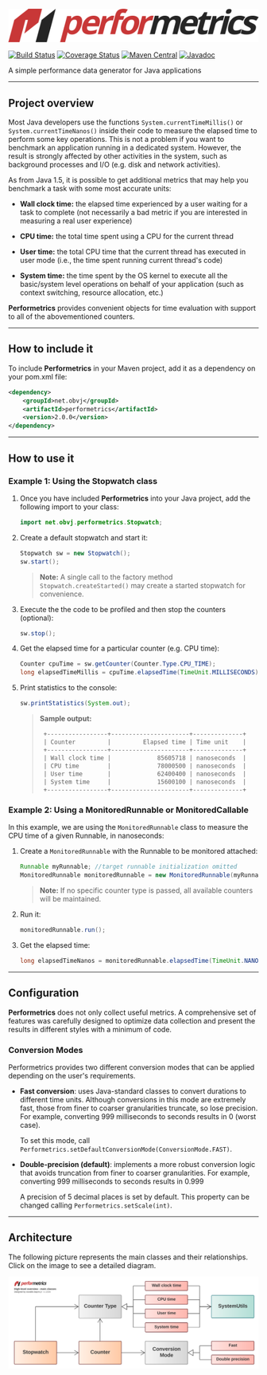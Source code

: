 ![Performetrics logo](resources/performetrics_logo.svg)

[![Build Status](https://travis-ci.org/oswaldobapvicjr/performetrics.svg?branch=master)](https://travis-ci.org/oswaldobapvicjr/performetrics)
[![Coverage Status](https://coveralls.io/repos/github/oswaldobapvicjr/performetrics/badge.svg?branch=master)](https://coveralls.io/github/oswaldobapvicjr/performetrics?branch=master)
[![Maven Central](https://maven-badges.herokuapp.com/maven-central/net.obvj/performetrics/badge.svg)](https://maven-badges.herokuapp.com/maven-central/net.obvj/performetrics)
[![Javadoc](https://javadoc.io/badge2/net.obvj/performetrics/javadoc.svg)](https://javadoc.io/doc/net.obvj/performetrics)

A simple performance data generator for Java applications

---

## Project overview

Most Java developers use the functions `System.currentTimeMillis()` or `System.currentTimeNanos()` inside their code to measure the elapsed time to perform some key operations. This is not a problem if you want to benchmark an application running in a dedicated system. However, the result is strongly affected by other activities in the system, such as background processes and I/O (e.g. disk and network activities).

As from Java 1.5, it is possible to get additional metrics that may help you benchmark a task with some most accurate units:

- **Wall clock time:** the elapsed time experienced by a user waiting for a task to complete (not necessarily a bad metric if you are interested in measuring a real user experience)

- **CPU time:** the total time spent using a CPU for the current thread

- **User time:** the total CPU time that the current thread has executed in user mode (i.e., the time spent running current thread's  code)

- **System time:** the time spent by the OS kernel to execute all the basic/system level operations on behalf of your application (such as context switching, resource allocation, etc.)

**Performetrics** provides convenient objects for time evaluation with support to all of the abovementioned counters.

---

## How to include it

To include **Performetrics** in your Maven project, add it as a dependency on your pom.xml file:

```xml
<dependency>
    <groupId>net.obvj</groupId>
    <artifactId>performetrics</artifactId>
    <version>2.0.0</version>
</dependency>
```

---

## How to use it

### Example 1: Using the Stopwatch class

1. Once you have included **Performetrics** into your Java project, add the following import to your class:

    ```java
    import net.obvj.performetrics.Stopwatch;
    ```

2. Create a default stopwatch and start it:

    ```java
    Stopwatch sw = new Stopwatch();
    sw.start();
    ```

    > **Note:** A single call to the factory method `Stopwatch.createStarted()` may create a started stopwatch for convenience.

3. Execute the the code to be profiled and then stop the counters (optional): 

    ```java
    sw.stop();
    ```

4. Get the elapsed time for a particular counter (e.g. CPU time):

    ```java
    Counter cpuTime = sw.getCounter(Counter.Type.CPU_TIME);
    long elapsedTimeMillis = cpuTime.elapsedTime(TimeUnit.MILLISECONDS);
    ```

5. Print statistics to the console:

    ```java
    sw.printStatistics(System.out);
    ```

    > **Sample output:**
    >
    > ````
    >  +-----------------+----------------------+--------------+
    >  | Counter         |         Elapsed time | Time unit    |
    >  +-----------------+----------------------+--------------+
    >  | Wall clock time |             85605718 | nanoseconds  |
    >  | CPU time        |             78000500 | nanoseconds  |
    >  | User time       |             62400400 | nanoseconds  |
    >  | System time     |             15600100 | nanoseconds  |
    >  +-----------------+----------------------+--------------+
    > ````

### Example 2: Using a MonitoredRunnable or MonitoredCallable

In this example, we are using the `MonitoredRunnable` class to measure the CPU time of a given Runnable, in nanoseconds:

1. Create a `MonitoredRunnable` with the Runnable to be monitored attached:

    ```java
    Runnable myRunnable; //target runnable initialization omitted
    MonitoredRunnable monitoredRunnable = new MonitoredRunnable(myRunnable, Type.CPU_TIME);
    ```

    > **Note:** If no specific counter type is passed, all available counters will be maintained.

2. Run it:

    ```java
    monitoredRunnable.run();
    ```

3. Get the elapsed time:

    ```java
    long elapsedTimeNanos = monitoredRunnable.elapsedTime(TimeUnit.NANOSECONDS);
    ```

---
    
## Configuration

**Performetrics** does not only collect useful metrics. A comprehensive set of features was carefully designed to optimize data collection and present the results in different styles with a minimum of code.

### Conversion Modes

Performetrics provides two different conversion modes that can be applied depending on the user's requirements.

* **Fast conversion**: uses Java-standard classes to convert durations to different time units. Although conversions in this mode are extremely fast, those from finer to coarser granularities truncate, so lose precision. For example, converting 999 milliseconds to seconds results in 0 (worst case).

  To set this mode, call `Performetrics.setDefaultConversionMode(ConversionMode.FAST)`.  

* **Double-precision (default)**: implements a more robust conversion logic that avoids truncation from finer to coarser granularities. For example, converting 999 milliseconds to seconds results in 0.999

  A precision of 5 decimal places is set by default. This property can be changed calling `Performetrics.setScale(int)`.

---

## Architecture

The following picture represents the main classes and their relationships. Click on the image to see a detailed diagram.

[![High-level classes overview](resources/High-level%20overview%20-%20v2.0-A.svg)](resources/Detailed%20class%20diagram%20-%20v2.0-A.svg)
